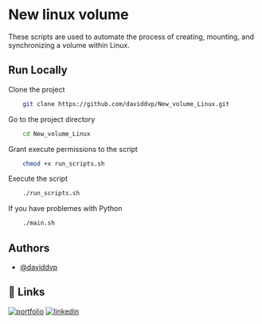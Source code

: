 # New linux volume

These scripts are used to automate the process of creating, mounting, and synchronizing a volume within Linux.

## Run Locally

Clone the project

```bash
    git clone https://github.com/daviddvp/New_volume_Linux.git
```

Go to the project directory

```bash
    cd New_volume_Linux
```

Grant execute permissions to the script

```bash
    chmod +x run_scripts.sh
```

Execute the script
```bash
    ./run_scripts.sh
```

If you have problemes with Python
```bash
    ./main.sh
```


## Authors

- [@daviddvp](https://github.com/daviddvp)


## 🔗 Links
[![portfolio](https://img.shields.io/badge/my_portfolio-000?style=for-the-badge&logo=ko-fi&logoColor=white)](https://delvalledev.com/)
[![linkedin](https://img.shields.io/badge/linkedin-0A66C2?style=for-the-badge&logo=linkedin&logoColor=white)](https://www.linkedin.com/in/david-del-valle-a89763211/)

